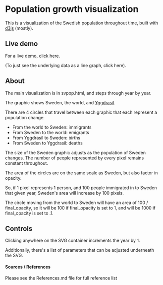 # Population growth visualization
This is a visualization of the Swedish population throughout time, built with [d3js](https://d3js.org) (mostly).

## Live demo
For a live demo, click here.

(To just see the underlying data as a line graph, click here).

## About
The main visualization is in svpop.html, and steps through year by year.

The graphic shows Sweden, the world, and [Yggdrasil](https://en.wikipedia.org/wiki/Yggdrasil).

There are 4 circles that travel between each graphic that each represent a population change:
* From the world to Sweden: immigrants
* From Sweden to the world: emigrants
* From Yggdrasil to Sweden: births
* From Sweden to Yggdrasil: deaths


The size of the Sweden graphic adjusts as the population of Sweden changes. The number of people represented by every pixel remains constant throughout.

The area of the circles are on the same scale as Sweden, but also factor in opacity.

So, if 1 pixel represents 1 person, and 100 people immigrated in to Sweden that given year, Sweden's area will increase by 100 pixels.

The circle moving from the world to Sweden will have an area of 100 / final_opacity, so it will be 100 if final_opacity is set to 1, and will be 1000 if final_opacity is set to .1.

## Controls
Clicking anywhere on the SVG container increments the year by 1.

Additionally, there's a list of parameters that can be adjusted underneath the SVG.


#### Sources / References
Please see the References.md file for full reference list
